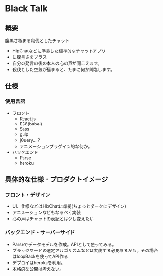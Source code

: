 # Black Talk
## 概要
腹黒さ極まる殺伐としたチャット

* HipChatなどに準拠した標準的なチャットアプリ
* に腹黒さをプラス
* 自分の発言の後の本人の心の声が聞こえます。
* 殺伐とした空気が極まると、たまに何か降臨します。

## 仕様
 ### 使用言語
  * フロント
    * React.js
    * ES6(babel)
    * Sass
    * gulp
    * jQuery…？
    * アニメーションプラグイン的な何か。
  * バックエンド
    * Parse
    * heroku

## 具体的な仕様・プロダクトイメージ
  ### フロント・デザイン
  * UI、仕様などはHipChatに準拠(ちょっとダークにデザイン)
  * アニメーションなどもなるべく実装
  * 心の声はチャットの表記とは少し変えたい
  ### バックエンド・サーバーサイド
  * Parseでデータモデルを作成。APIとして使ってみる。
  * ブラックワードの選定アルゴリズムなどは実装する必要あるかも。その場合はloopBackを使ってAPI作る
  * デプロイはherokuを利用。
  * 本格的な公開は考えない。
